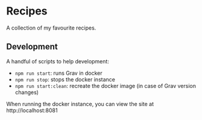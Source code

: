# Recipes

A collection of my favourite recipes.

## Development

A handful of scripts to help development:

- `npm run start`: runs Grav in docker
- `npm run stop`: stops the docker instance
- `npm run start:clean`: recreate the docker image (in case of Grav version changes)

When running the docker instance, you can view the site at http://localhost:8081
